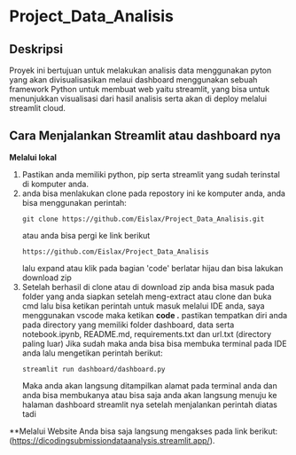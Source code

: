 # Project_Data_Analisis

## Deskripsi

Proyek ini bertujuan untuk melakukan analisis data menggunakan pyton yang akan divisualisasikan melaui dashboard menggunakan sebuah framework Python untuk membuat web yaitu streamlit, yang bisa untuk menunjukkan visualisasi dari hasil analisis serta akan di deploy melalui streamlit cloud.

## Cara Menjalankan Streamlit atau dashboard nya

**Melalui lokal**

1. Pastikan anda memiliki python, pip serta streamlit yang sudah terinstal di komputer anda.
2. anda bisa menlakukan clone pada repostory ini ke komputer anda, anda bisa menggunakan perintah:
   ```
   git clone https://github.com/Eislax/Project_Data_Analisis.git
   ```
   atau anda bisa pergi ke link berikut
   ```
   https://github.com/Eislax/Project_Data_Analisis
   ```
   lalu expand atau klik pada bagian 'code' berlatar hijau dan bisa lakukan download zip
3. Setelah berhasil di clone atau di download zip anda bisa masuk pada folder yang anda siapkan setelah meng-extract atau clone dan buka cmd lalu bisa ketikan perintah untuk masuk melalui IDE anda, saya menggunakan vscode maka ketikan **code .** pastikan tempatkan diri anda pada directory yang memiliki folder dashboard, data serta notebook.ipynb, README.md, requirements.txt dan url.txt (directory paling luar) Jika sudah maka anda bisa bisa membuka terminal pada IDE anda lalu mengetikan perintah berikut:
   ```
   streamlit run dashboard/dashboard.py
   ```
   Maka anda akan langsung ditampilkan alamat pada terminal anda dan anda bisa membukanya atau bisa saja anda akan langsung menuju ke halaman dashboard streamlit nya setelah menjalankan perintah diatas tadi

\*\*Melalui Website
Anda bisa saja langsung mengakses pada link berikut: (https://dicodingsubmissiondataanalysis.streamlit.app/).
